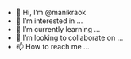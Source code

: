 - 👋 Hi, I’m @manikraok
- 👀 I’m interested in ...
- 🌱 I’m currently learning ...
- 💞️ I’m looking to collaborate on ...
- 📫 How to reach me ...

<!---
manikraok/manikraok is a ✨ special ✨ repository because its `README.md` (this file) appears on your GitHub profile.
You can click the Preview link to take a look at your changes.
--->
